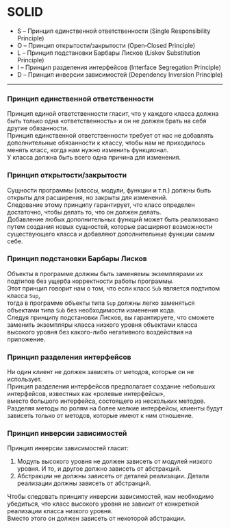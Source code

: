 # SOLID


- S – Принцип единственной ответственности (Single Responsibility Principle)  
- O – Принцип открытости/закрытости (Open‐Closed Principle)  
- L – Принцип подстановки Барбары Лисков (Liskov Substitution Principle)  
- I – Принцип разделения интерфейсов (Interface Segregation Principle)  
- D – Принцип инверсии зависимостей (Dependency Inversion Principle)  
____  
### **Принцип единственной ответственности**  
Принцип единой ответственности гласит, что у каждого класса должна быть только одна «ответственность» и он не должен брать на себя другие обязанности.  
Принцип единственной ответственности требует от нас не добавлять дополнительные обязанности к классу, чтобы нам не приходилось менять класс, когда нам нужно изменить функционал.  
У класса должна быть всего одна причина для изменения.  

### **Принцип открытости/закрытости**    
Сущности программы (классы, модули, функции и т.п.) должны быть открыты для расширения, но закрыты для изменений.  
Следование этому принципу гарантирует, что класс определен достаточно, чтобы делать то, что он должен делать.   
Добавление любых дополнительных функций может быть реализовано путем создания новых сущностей, которые расширяют возможности существующего класса и добавляют дополнительные функции самим себе.  

### **Принцип подстановки Барбары Лисков**  
Объекты в программе должны быть заменяемы экземплярами их подтипов без ущерба корректности работы программы.  
Этот принцип говорит нам о том, что если класс `Sub` является подтипом класса `Sup`,  
тогда в программе объекты типа `Sup` должны легко заменяться объектами типа `Sub` без необходимости изменения кода.  
Следуя принципу подстановки Лисков, вы гарантируете, что сможете заменить экземпляры класса низкого уровня объектами класса высокого уровня без какого-либо негативного воздействия на приложение.   

### **Принцип разделения интерфейсов**  
Ни один клиент не должен зависеть от методов, которые он не использует.  
Принцип разделения интерфейсов предполагает создание небольших интерфейсов, известных как «ролевые интерфейсы»,  
вместо большого интерфейса, состоящего из нескольких методов. Разделяя методы по ролям на более мелкие интерфейсы, клиенты будут зависеть только от методов, которые имеют к ним отношение.  

### **Принцип инверсии зависимостей**  
Принцип инверсии зависимостей гласит:  
1. Модуль высокого уровня не должен зависеть от модулей низкого уровня. И то, и другое должно зависеть от абстракций.  
2. Абстракции не должны зависеть от деталей реализации. Детали реализации должны зависеть от абстракций.  

Чтобы следовать принципу инверсии зависимостей, нам необходимо убедиться, что класс высокого уровня не зависит от конкретной реализации класса низкого уровня.   
Вместо этого он должен зависеть от некоторой абстракции.  
